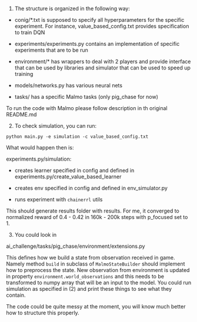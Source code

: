 1. The structure is organized in the following way:

- conig/*.txt is supposed to specify all hyperparameters for
the specific experiment. For instance, value_based_config.txt
provides specification to train DQN

- experiments/experiments.py contains an implementation
of specific experiments that are to be run

- environment/* has wrappers to deal with 2 players and
provide interface that can be used by libraries and simulator 
that can be used to speed up training

- models/networks.py has various neural nets

- tasks/ has a specific Malmo tasks (only pig_chase for now)


To run the code with Malmo please follow description in th original
README.md

2. To check simulation, you can run:

```python main.py -e simulation -c value_based_config.txt```

What would happen then is:

experiments.py/simulation:

- creates learner specified in config and defined in experiments.py/create_value_based_learner

- creates env specified in config and defined in env_simulator.py

- runs experiment with ```chainerrl``` utils

This should generate results folder with results.
For me, it converged to normalized reward of 0.4 - 0.42
in 160k - 200k steps with p_focused set to 1. 

3. You could look in 

ai_challenge/tasks/pig_chase/environment/extensions.py

This defines how we build a state from observation received in 
game. Namely method ```build``` in subclass of ```MalmoStateBuilder```
should implement how to preprocess the state. New observation
from environment is updated in property ```environment.world_observations```
and this needs to be transformed to numpy array that will be an
input to the model. You could run simulation as specified in (2)
and print these things to see what they contain.

The code could be quite messy at the moment, you will know much 
better how to structure this properly.